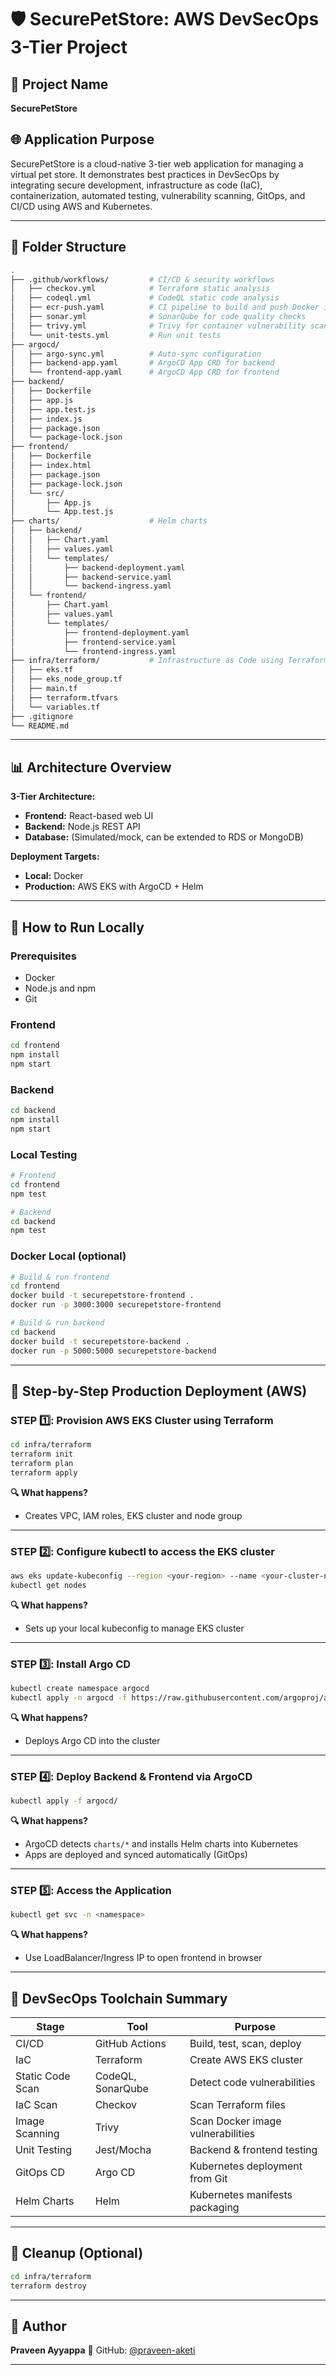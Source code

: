# 🛡️ SecurePetStore: AWS DevSecOps 3-Tier Project

## 🧾 Project Name

**SecurePetStore**

## 🌐 Application Purpose

SecurePetStore is a cloud-native 3-tier web application for managing a virtual pet store. It demonstrates best practices in DevSecOps by integrating secure development, infrastructure as code (IaC), containerization, automated testing, vulnerability scanning, GitOps, and CI/CD using AWS and Kubernetes.

---

## 📁 Folder Structure

```bash
.
├── .github/workflows/         # CI/CD & security workflows
│   ├── checkov.yml            # Terraform static analysis
│   ├── codeql.yml             # CodeQL static code analysis
│   ├── ecr-push.yaml          # CI pipeline to build and push Docker images
│   ├── sonar.yml              # SonarQube for code quality checks
│   ├── trivy.yml              # Trivy for container vulnerability scanning
│   └── unit-tests.yml         # Run unit tests
├── argocd/
│   ├── argo-sync.yml          # Auto-sync configuration
│   ├── backend-app.yaml       # ArgoCD App CRD for backend
│   └── frontend-app.yaml      # ArgoCD App CRD for frontend
├── backend/
│   ├── Dockerfile
│   ├── app.js
│   ├── app.test.js
│   ├── index.js
│   ├── package.json
│   └── package-lock.json
├── frontend/
│   ├── Dockerfile
│   ├── index.html
│   ├── package.json
│   ├── package-lock.json
│   └── src/
│       ├── App.js
│       └── App.test.js
├── charts/                    # Helm charts
│   ├── backend/
│   │   ├── Chart.yaml
│   │   ├── values.yaml
│   │   └── templates/
│   │       ├── backend-deployment.yaml
│   │       ├── backend-service.yaml
│   │       └── backend-ingress.yaml
│   └── frontend/
│       ├── Chart.yaml
│       ├── values.yaml
│       └── templates/
│           ├── frontend-deployment.yaml
│           ├── frontend-service.yaml
│           └── frontend-ingress.yaml
├── infra/terraform/           # Infrastructure as Code using Terraform
│   ├── eks.tf
│   ├── eks_node_group.tf
│   ├── main.tf
│   ├── terraform.tfvars
│   └── variables.tf
├── .gitignore
└── README.md
```

---

## 📊 Architecture Overview

**3-Tier Architecture:**

* **Frontend:** React-based web UI
* **Backend:** Node.js REST API
* **Database:** (Simulated/mock, can be extended to RDS or MongoDB)

**Deployment Targets:**

* **Local:** Docker
* **Production:** AWS EKS with ArgoCD + Helm

---

## 🧪 How to Run Locally

### Prerequisites

* Docker
* Node.js and npm
* Git

### Frontend

```bash
cd frontend
npm install
npm start
```

### Backend

```bash
cd backend
npm install
npm start
```

### Local Testing

```bash
# Frontend
cd frontend
npm test

# Backend
cd backend
npm test
```

### Docker Local (optional)

```bash
# Build & run frontend
cd frontend
docker build -t securepetstore-frontend .
docker run -p 3000:3000 securepetstore-frontend

# Build & run backend
cd backend
docker build -t securepetstore-backend .
docker run -p 5000:5000 securepetstore-backend
```

---

## 🚀 Step-by-Step Production Deployment (AWS)

### STEP 1️⃣: Provision AWS EKS Cluster using Terraform

```bash
cd infra/terraform
terraform init
terraform plan
terraform apply
```

**🔍 What happens?**

* Creates VPC, IAM roles, EKS cluster and node group

---

### STEP 2️⃣: Configure kubectl to access the EKS cluster

```bash
aws eks update-kubeconfig --region <your-region> --name <your-cluster-name>
kubectl get nodes
```

**🔍 What happens?**

* Sets up your local kubeconfig to manage EKS cluster

---

### STEP 3️⃣: Install Argo CD

```bash
kubectl create namespace argocd
kubectl apply -n argocd -f https://raw.githubusercontent.com/argoproj/argo-cd/stable/manifests/install.yaml
```

**🔍 What happens?**

* Deploys Argo CD into the cluster

---

### STEP 4️⃣: Deploy Backend & Frontend via ArgoCD

```bash
kubectl apply -f argocd/
```

**🔍 What happens?**

* ArgoCD detects `charts/*` and installs Helm charts into Kubernetes
* Apps are deployed and synced automatically (GitOps)

---

### STEP 5️⃣: Access the Application

```bash
kubectl get svc -n <namespace>
```

**🔍 What happens?**

* Use LoadBalancer/Ingress IP to open frontend in browser

---

## 🔐 DevSecOps Toolchain Summary

| Stage            | Tool              | Purpose                           |
| ---------------- | ----------------- | --------------------------------- |
| CI/CD            | GitHub Actions    | Build, test, scan, deploy         |
| IaC              | Terraform         | Create AWS EKS cluster            |
| Static Code Scan | CodeQL, SonarQube | Detect code vulnerabilities       |
| IaC Scan         | Checkov           | Scan Terraform files              |
| Image Scanning   | Trivy             | Scan Docker image vulnerabilities |
| Unit Testing     | Jest/Mocha        | Backend & frontend testing        |
| GitOps CD        | Argo CD           | Kubernetes deployment from Git    |
| Helm Charts      | Helm              | Kubernetes manifests packaging    |

---

## 🧹 Cleanup (Optional)

```bash
cd infra/terraform
terraform destroy
```

---

## 👤 Author

**Praveen Ayyappa**
🔗 GitHub: [@praveen-aketi](https://github.com/praveen-aketi)

---
